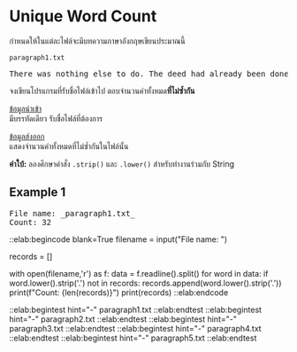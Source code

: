 # Unique Word Count

กำหนดให้ในแต่ละไฟล์จะมีบทความภาษาอังกฤษเขียนประมาณนี้

`paragraph1.txt`
<pre class="output">
There was nothing else to do. The deed had already been done and there was no going back. It now had been become a question of how they were going to be able to get out of this situation and escape.
</pre>

จงเขียนโปรแกรมที่รับชื่อไฟล์เข้าไป ตอบจำนวนคำทั้งหมด**ที่ไม่ซ้ำกัน**

<u>ข้อมูลนำเข้า</u>  
มีบรรทัดเดียว รับชื่อไฟล์ที่ต้องการ

<u>ข้อมูลส่งออก</u>  
แสดงจำนวนคำทั้งหมดที่ไม่ซ้ำกันในไฟล์นั้น

**คำใบ้:** ลองศึกษาคำสั่ง `.strip()` และ `.lower()` สำหรับทำงานร่วมกับ String

## Example 1
<pre class="output">
File name: _paragraph1.txt_
Count: 32
</pre>

::elab:begincode blank=True
filename = input("File name: ")

records = []

with open(filename,'r') as f:
    data = f.readline().split()
    for word in data:
        if word.lower().strip('.') not in records:
            records.append(word.lower().strip('.'))
    print(f"Count: {len(records)}")
    print(records)
::elab:endcode

::elab:begintest hint="-"
paragraph1.txt
::elab:endtest
::elab:begintest hint="-"
paragraph2.txt
::elab:endtest
::elab:begintest hint="-"
paragraph3.txt
::elab:endtest
::elab:begintest hint="-"
paragraph4.txt
::elab:endtest
::elab:begintest hint="-"
paragraph5.txt
::elab:endtest